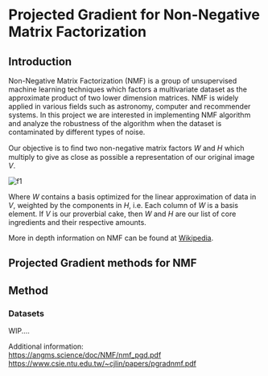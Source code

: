 # Projected Gradient for Non-Negative Matrix Factorization

## Introduction 

Non-Negative Matrix Factorization (NMF) is a group of unsupervised machine learning techniques which factors a multivariate dataset as the approximate product of two lower dimension matrices. NMF is widely applied in various fields such as astronomy, computer and recommender systems. In this project we are interested in implementing NMF algorithm and analyze the robustness of the algorithm when the dataset is contaminated by different types of noise.

Our objective is to ﬁnd two non-negative matrix factors _W_ and _H_ which multiply to give as close as possible a representation of our original image _V_.

![f1]  

Where _W_ contains a basis optimized for the linear approximation of data in _V_, weighted by the components in _H_, i.e. Each column of _W_ is a basis element. If _V_ is our proverbial cake, then _W_ and _H_ are our list of core ingredients and their respective amounts. 

More in depth information on NMF can be found at [Wikipedia](https://en.wikipedia.org/wiki/Non-negative_matrix_factorization).

## Projected Gradient methods for NMF


## Method
### Datasets



WIP.... 

Additional information: \
https://angms.science/doc/NMF/nmf_pgd.pdf \
https://www.csie.ntu.edu.tw/~cjlin/papers/pgradnmf.pdf



[f1]: http://chart.apis.google.com/chart?cht=tx&chl=V\approx{WH}
